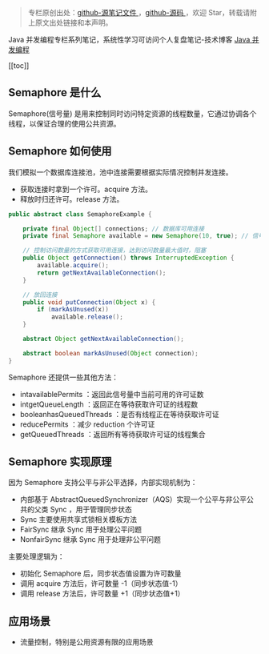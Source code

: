 > 专栏原创出处：[github-源笔记文件 ](https://github.com/GourdErwa/review-notes/tree/master/language/java-concurrency) ，[github-源码 ](https://github.com/GourdErwa/java-advanced/tree/master/java-concurrency)，欢迎 Star，转载请附上原文出处链接和本声明。

Java 并发编程专栏系列笔记，系统性学习可访问个人复盘笔记-技术博客 [Java 并发编程 ](https://review-notes.top/language/java-concurrency/)

[[toc]]
## Semaphore 是什么
Semaphore(信号量) 是用来控制同时访问特定资源的线程数量，它通过协调各个线程，以保证合理的使用公共资源。

## Semaphore 如何使用
我们模拟一个数据库连接池，池中连接需要根据实际情况控制并发连接。
- 获取连接时拿到一个许可。acquire 方法。
- 释放时归还许可。release 方法。

```java
public abstract class SemaphoreExample {

    private final Object[] connections; // 数据库可用连接
    private final Semaphore available = new Semaphore(10, true); // 信号量

    // 控制访问数量的方式获取可用连接，达到访问数量最大值时，阻塞
    public Object getConnection() throws InterruptedException {
        available.acquire();
        return getNextAvailableConnection();
    }

    // 放回连接
    public void putConnection(Object x) {
        if (markAsUnused(x))
            available.release();
    }

    abstract Object getNextAvailableConnection();

    abstract boolean markAsUnused(Object connection);
}
```
Semaphore 还提供一些其他方法：
- intavailablePermits ：返回此信号量中当前可用的许可证数
- intgetQueueLength ：返回正在等待获取许可证的线程数
- booleanhasQueuedThreads ：是否有线程正在等待获取许可证
- reducePermits ：减少 reduction 个许可证
- getQueuedThreads ：返回所有等待获取许可证的线程集合

## Semaphore 实现原理
因为 Semaphore 支持公平与非公平选择，内部实现机制为：
- 内部基于 AbstractQueuedSynchronizer（AQS）实现一个公平与非公平公共的父类 Sync ，用于管理同步状态
- Sync 主要使用共享式锁相关模板方法
- FairSync 继承 Sync 用于处理公平问题
- NonfairSync 继承 Sync 用于处理非公平问题

主要处理逻辑为：
- 初始化 Semaphore 后，同步状态值设置为许可数量
- 调用 acquire 方法后，许可数量 -1（同步状态值-1）
- 调用 release 方法后，许可数量 +1（同步状态值+1）

## 应用场景
- 流量控制，特别是公用资源有限的应用场景
